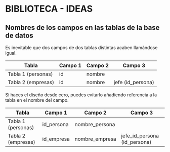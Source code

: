 # BIBLIOTECA - IDEAS

## Nombres de los campos en las tablas de la base de datos

Es inevitable que dos campos de dos tablas distintas acaben llamándose igual.

| Tabla              | Campo 1 | Campo 2  |     Campo 3       |
|--------------------|---------|----------|-------------------|
| Tabla 1 (personas) | id      | nombre   |                   |
| Tabla 2 (empresas) | id      | nombre   | jefe (id_persona) |

Si haces el diseño desde cero, puedes evitarlo añadiendo referencia a la tabla en el nombre del campo.

| Tabla              | Campo 1    | Campo 2        | Campo 3                      |
|--------------------|------------|----------------|------------------------------|
| Tabla 1 (personas) | id_persona | nombre_persona |                              |
| Tabla 2 (empresas) | id_empresa | nombre_empresa | jefe_id_persona (id_persona) |




